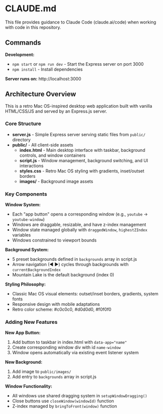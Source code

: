 # CLAUDE.md

This file provides guidance to Claude Code (claude.ai/code) when working with code in this repository.

## Commands

**Development:**
- `npm start` or `npm run dev` - Start the Express server on port 3000
- `npm install` - Install dependencies

**Server runs on:** http://localhost:3000

## Architecture Overview

This is a retro Mac OS-inspired desktop web application built with vanilla HTML/CSS/JS and served by an Express.js server.

### Core Structure
- **server.js** - Simple Express server serving static files from `public/` directory
- **public/** - All client-side assets
  - **index.html** - Main desktop interface with taskbar, background controls, and window containers
  - **script.js** - Window management, background switching, and UI interactions
  - **styles.css** - Retro Mac OS styling with gradients, inset/outset borders
  - **images/** - Background image assets

### Key Components

**Window System:**
- Each "app button" opens a corresponding window (e.g., `youtube` → `youtube-window`)
- Windows are draggable, resizable, and have z-index management
- Window state managed globally with `draggedWindow`, `highestZIndex` variables
- Windows constrained to viewport bounds

**Background System:**
- 5 preset backgrounds defined in `backgrounds` array in script.js
- Arrow navigation (◀ ▶) cycles through backgrounds with `currentBackgroundIndex`
- Mountain Lake is the default background (index 0)

**Styling Philosophy:**
- Classic Mac OS visual elements: outset/inset borders, gradients, system fonts
- Responsive design with mobile adaptations
- Retro color scheme: #c0c0c0, #d0d0d0, #f0f0f0

### Adding New Features

**New App Button:**
1. Add button to taskbar in index.html with `data-app="name"`
2. Create corresponding window div with id `name-window`
3. Window opens automatically via existing event listener system

**New Background:**
1. Add image to `public/images/`
2. Add entry to `backgrounds` array in script.js

**Window Functionality:**
- All windows use shared dragging system in `setupWindowDragging()`
- Close buttons use `closeWindow(windowId)` function
- Z-index managed by `bringToFront(window)` function